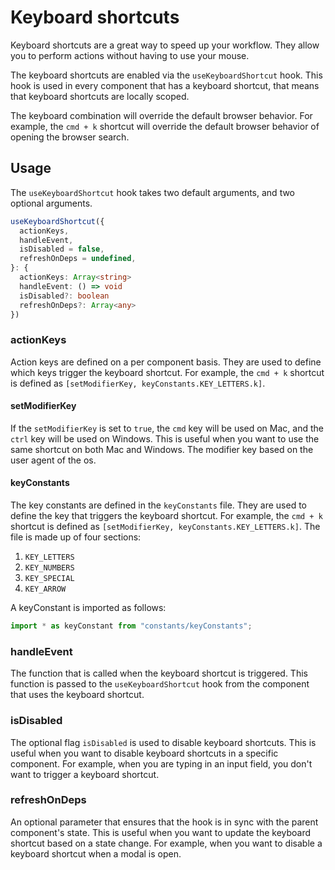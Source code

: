 # Keyboard shortcuts

Keyboard shortcuts are a great way to speed up your workflow. They allow you to perform actions without having to use your mouse.

The keyboard shortcuts are enabled via the `useKeyboardShortcut` hook. This hook is used in every component that has a keyboard shortcut, that means that keyboard shortcuts are locally scoped.

The keyboard combination will override the default browser behavior. For example, the `cmd + k` shortcut will override the default browser behavior of opening the browser search.

## Usage

The `useKeyboardShortcut` hook takes two default arguments, and two optional arguments.

```ts
useKeyboardShortcut({
  actionKeys,
  handleEvent,
  isDisabled = false,
  refreshOnDeps = undefined,
}: {
  actionKeys: Array<string>
  handleEvent: () => void
  isDisabled?: boolean
  refreshOnDeps?: Array<any>
})
```

### actionKeys

Action keys are defined on a per component basis. They are used to define which keys trigger the keyboard shortcut. For example, the `cmd + k` shortcut is defined as `[setModifierKey, keyConstants.KEY_LETTERS.k]`.

#### setModifierKey

If the `setModifierKey` is set to `true`, the `cmd` key will be used on Mac, and the `ctrl` key will be used on Windows. This is useful when you want to use the same shortcut on both Mac and Windows. The modifier key based on the user agent of the os.

#### keyConstants

The key constants are defined in the `keyConstants` file. They are used to define the key that triggers the keyboard shortcut. For example, the `cmd + k` shortcut is defined as `[setModifierKey, keyConstants.KEY_LETTERS.k]`. The file is made up of four sections:

1. `KEY_LETTERS`
2. `KEY_NUMBERS`
3. `KEY_SPECIAL`
4. `KEY_ARROW`

A keyConstant is imported as follows:

```ts
import * as keyConstant from "constants/keyConstants";
```

### handleEvent

The function that is called when the keyboard shortcut is triggered. This function is passed to the `useKeyboardShortcut` hook from the component that uses the keyboard shortcut.

### isDisabled

The optional flag `isDisabled` is used to disable keyboard shortcuts. This is useful when you want to disable keyboard shortcuts in a specific component. For example, when you are typing in an input field, you don't want to trigger a keyboard shortcut.

### refreshOnDeps

An optional parameter that ensures that the hook is in sync with the parent component's state. This is useful when you want to update the keyboard shortcut based on a state change. For example, when you want to disable a keyboard shortcut when a modal is open.
